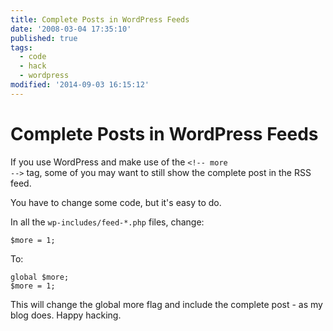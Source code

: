 ```yaml
---
title: Complete Posts in WordPress Feeds
date: '2008-03-04 17:35:10'
published: true
tags:
  - code
  - hack
  - wordpress
modified: '2014-09-03 16:15:12'
---
```

# Complete Posts in WordPress Feeds

If you use WordPress and make use of the <code>&lt;!-- more --&gt;</code> tag, some of you may want to still show the complete post in the RSS feed.

You have to change some code, but it's easy to do.


<!--more-->

In all the <code>wp-includes/feed-*.php</code> files, change:

<pre><code>$more = 1;</code></pre>

To:

<pre><code>global $more;
$more = 1;</code></pre>

This will change the global more flag and include the complete post - as my blog does.  Happy hacking.
